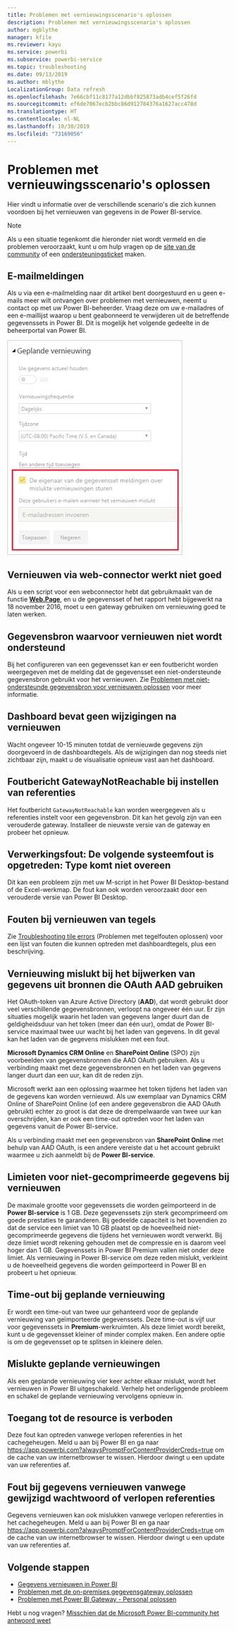 ```yaml
---
title: Problemen met vernieuwingsscenario's oplossen
description: Problemen met vernieuwingsscenario's oplossen
author: mgblythe
manager: kfile
ms.reviewer: kayu
ms.service: powerbi
ms.subservice: powerbi-service
ms.topic: troubleshooting
ms.date: 09/13/2019
ms.author: mblythe
LocalizationGroup: Data refresh
ms.openlocfilehash: 7e66cbf11c8177a12dbbf825873adb4cef5f26fd
ms.sourcegitcommit: ef6de7067ecb2bbc86d912784376a1627acc478d
ms.translationtype: HT
ms.contentlocale: nl-NL
ms.lasthandoff: 10/30/2019
ms.locfileid: "73169056"
---
```

# <a name="troubleshooting-refresh-scenarios"></a>Problemen met vernieuwingsscenario's oplossen

Hier vindt u informatie over de verschillende scenario's die zich kunnen voordoen bij het vernieuwen van gegevens in de Power BI-service.

> [!NOTE]
> Als u een situatie tegenkomt die hieronder niet wordt vermeld en die problemen veroorzaakt, kunt u om hulp vragen op de [site van de community](http://community.powerbi.com/) of een [ondersteuningsticket](https://powerbi.microsoft.com/support/) maken.
>
>

## <a name="email-notifications"></a>E-mailmeldingen

Als u via een e-mailmelding naar dit artikel bent doorgestuurd en u geen e-mails meer wilt ontvangen over problemen met vernieuwen, neemt u contact op met uw Power BI-beheerder. Vraag deze om uw e-mailadres of een e-maillijst waarop u bent geabonneerd te verwijderen uit de betreffende gegevenssets in Power BI. Dit is mogelijk het volgende gedeelte in de beheerportal van Power BI.

![E-mail voor meldingen over vernieuwen](media/refresh-troubleshooting-refresh-scenarios/refresh-email.png)

## <a name="refresh-using-web-connector-doesnt-work-properly"></a>Vernieuwen via web-connector werkt niet goed

Als u een script voor een webconnector hebt dat gebruikmaakt van de functie [**Web.Page**](https://msdn.microsoft.com/library/mt260924.aspx), en u de gegevensset of het rapport hebt bijgewerkt na 18 november 2016, moet u een gateway gebruiken om vernieuwing goed te laten werken.

## <a name="unsupported-data-source-for-refresh"></a>Gegevensbron waarvoor vernieuwen niet wordt ondersteund

Bij het configureren van een gegevensset kan er een foutbericht worden weergegeven met de melding dat de gegevensset een niet-ondersteunde gegevensbron gebruikt voor het vernieuwen. Zie [Problemen met niet-ondersteunde gegevensbron voor vernieuwen oplossen](service-admin-troubleshoot-unsupported-data-source-for-refresh.md) voor meer informatie.

## <a name="dashboard-doesnt-reflect-changes-after-refresh"></a>Dashboard bevat geen wijzigingen na vernieuwen

Wacht ongeveer 10-15 minuten totdat de vernieuwde gegevens zijn doorgevoerd in de dashboardtegels. Als de wijzigingen dan nog steeds niet zichtbaar zijn, maakt u de visualisatie opnieuw vast aan het dashboard.

## <a name="gatewaynotreachable-when-setting-credentials"></a>Foutbericht GatewayNotReachable bij instellen van referenties

Het foutbericht `GatewayNotReachable` kan worden weergegeven als u referenties instelt voor een gegevensbron. Dit kan het gevolg zijn van een verouderde gateway. Installeer de nieuwste versie van de gateway en probeer het opnieuw.

## <a name="processing-error-the-following-system-error-occurred-type-mismatch"></a>Verwerkingsfout: De volgende systeemfout is opgetreden: Type komt niet overeen

Dit kan een probleem zijn met uw M-script in het Power BI Desktop-bestand of de Excel-werkmap. De fout kan ook worden veroorzaakt door een verouderde versie van Power BI Desktop.

## <a name="tile-refresh-errors"></a>Fouten bij vernieuwen van tegels

Zie [Troubleshooting tile errors](refresh-troubleshooting-tile-errors.md) (Problemen met tegelfouten oplossen) voor een lijst van fouten die kunnen optreden met dashboardtegels, plus een beschrijving.

## <a name="refresh-fails-when-updating-data-from-sources-that-use-aad-oauth"></a>Vernieuwing mislukt bij het bijwerken van gegevens uit bronnen die OAuth AAD gebruiken

Het OAuth-token van Azure Active Directory (**AAD**), dat wordt gebruikt door veel verschillende gegevensbronnen, verloopt na ongeveer één uur. Er zijn situaties mogelijk waarin het laden van gegevens langer duurt dan de geldigheidsduur van het token (meer dan één uur), omdat de Power BI-service maximaal twee uur wacht bij het laden van gegevens. In dit geval kan het laden van de gegevens mislukken met een fout.

**Microsoft Dynamics CRM Online** en **SharePoint Online** (SPO) zijn voorbeelden van gegevensbronnen die AAD OAuth gebruiken. Als u verbinding maakt met deze gegevensbronnen en het laden van gegevens langer duurt dan een uur, kan dit de reden zijn.

Microsoft werkt aan een oplossing waarmee het token tijdens het laden van de gegevens kan worden vernieuwd. Als uw exemplaar van Dynamics CRM Online of SharePoint Online (of een andere gegevensbron die AAD OAuth gebruikt) echter zo groot is dat deze de drempelwaarde van twee uur kan overschrijden, kan er ook een time-out optreden voor het laden van gegevens vanuit de Power BI-service.

Als u verbinding maakt met een gegevensbron van **SharePoint Online** met behulp van AAD OAuth, is een andere vereiste dat u het account gebruikt waarmee u zich aanmeldt bij de **Power BI-service**.

## <a name="uncompressed-data-limits-for-refresh"></a>Limieten voor niet-gecomprimeerde gegevens bij vernieuwen

De maximale grootte voor gegevenssets die worden geïmporteerd in de **Power BI-service** is 1 GB. Deze gegevenssets zijn sterk gecomprimeerd om goede prestaties te garanderen. Bij gedeelde capaciteit is het bovendien zo dat de service een limiet van 10 GB plaatst op de hoeveelheid niet-gecomprimeerde gegevens die tijdens het vernieuwen wordt verwerkt. Bij deze limiet wordt rekening gehouden met de compressie en is daarom veel hoger dan 1 GB. Gegevenssets in Power BI Premium vallen niet onder deze limiet. Als vernieuwing in Power BI-service om deze reden mislukt, verkleint u de hoeveelheid gegevens die worden geïmporteerd in Power BI en probeert u het opnieuw.

## <a name="scheduled-refresh-timeout"></a>Time-out bij geplande vernieuwing

Er wordt een time-out van twee uur gehanteerd voor de geplande vernieuwing van geïmporteerde gegevenssets. Deze time-out is vijf uur voor gegevenssets in **Premium**-werkruimten. Als deze limiet wordt bereikt, kunt u de gegevensset kleiner of minder complex maken. Een andere optie is om de gegevensset op te splitsen in kleinere delen.

## <a name="scheduled-refresh-failures"></a>Mislukte geplande vernieuwingen

Als een geplande vernieuwing vier keer achter elkaar mislukt, wordt het vernieuwen in Power BI uitgeschakeld. Verhelp het onderliggende probleem en schakel de geplande vernieuwing vervolgens opnieuw in.

## <a name="access-to-the-resource-is-forbidden"></a>Toegang tot de resource is verboden  

Deze fout kan optreden vanwege verlopen referenties in het cachegeheugen. Meld u aan bij Power BI en ga naar https://app.powerbi.com?alwaysPromptForContentProviderCreds=true om de cache van uw internetbrowser te wissen. Hierdoor dwingt u een update van uw referenties af.

## <a name="data-refresh-failure-because-of-password-change-or-expired-credentials"></a>Fout bij gegevens vernieuwen vanwege gewijzigd wachtwoord of verlopen referenties

Gegevens vernieuwen kan ook mislukken vanwege verlopen referenties in het cachegeheugen. Meld u aan bij Power BI en ga naar https://app.powerbi.com?alwaysPromptForContentProviderCreds=true om de cache van uw internetbrowser te wissen. Hierdoor dwingt u een update van uw referenties af.

## <a name="next-steps"></a>Volgende stappen

- [Gegevens vernieuwen in Power BI](refresh-data.md)  
- [Problemen met de on-premises gegevensgateway oplossen](service-gateway-onprem-tshoot.md)  
- [Problemen met Power BI Gateway - Personal oplossen](service-admin-troubleshooting-power-bi-personal-gateway.md)  

Hebt u nog vragen? [Misschien dat de Microsoft Power BI-community het antwoord weet](http://community.powerbi.com/)

